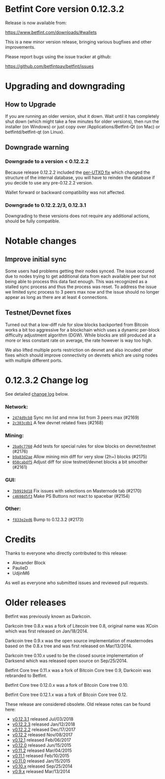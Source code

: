 Betfint Core version 0.12.3.2
==========================

Release is now available from:

  <https://www.betfint.com/downloads/#wallets>

This is a new minor version release, bringing various bugfixes and other
improvements.

Please report bugs using the issue tracker at github:

  <https://github.com/betfintpay/betfint/issues>


Upgrading and downgrading
=========================

How to Upgrade
--------------

If you are running an older version, shut it down. Wait until it has completely
shut down (which might take a few minutes for older versions), then run the
installer (on Windows) or just copy over /Applications/Betfint-Qt (on Mac) or
betfintd/betfint-qt (on Linux).

Downgrade warning
-----------------

### Downgrade to a version < 0.12.2.2

Because release 0.12.2.2 included the [per-UTXO fix](release-notes/betfint/release-notes-0.12.2.2.md#per-utxo-fix)
which changed the structure of the internal database, you will have to reindex
the database if you decide to use any pre-0.12.2.2 version.

Wallet forward or backward compatibility was not affected.

### Downgrade to 0.12.2.2/3, 0.12.3.1

Downgrading to these versions does not require any additional actions, should be
fully compatible.


Notable changes
===============

Improve initial sync
--------------------

Some users had problems getting their nodes synced. The issue occured due to nodes trying to
get additional data from each available peer but not being able to process this data fast enough.
This was recognized as a stalled sync process and thus the process was reset. To address the issue
we limited sync process to 3 peers max now and the issue should no longer appear as long as there
are at least 4 connections.

Testnet/Devnet fixes
--------------------

Turned out that a low-diff rule for slow blocks backported from Bitcoin works a bit too aggressive for
a blockchain which uses a dynamic per-block difficulty adjustment algorithm (DGW). While blocks are still
produced at a more or less constant rate on average, the rate however is way too high.

We also lifted multiple ports restriction on devnet and also incuded other fixes which should improve
connectivity on devnets which are using nodes with multiple different ports.


0.12.3.2 Change log
===================

See detailed [change log](https://github.com/betfintpay/betfint/compare/v0.12.3.1...betfintpay:v0.12.3.2) below.

### Network:
- [`2474d9cb8`](https://github.com/betfintpay/betfint/commit/2474d9cb8) Sync mn list and mnw list from 3 peers max (#2169)
- [`2c303cdb1`](https://github.com/betfintpay/betfint/commit/2c303cdb1) A few devnet related fixes (#2168)

### Mining:
- [`2ba0c7760`](https://github.com/betfintpay/betfint/commit/2ba0c7760) Add tests for special rules for slow blocks on devnet/testnet (#2176)
- [`b9a83d2ae`](https://github.com/betfintpay/betfint/commit/b9a83d2ae) Allow mining min diff for very slow (2h+) blocks (#2175)
- [`050cabdf5`](https://github.com/betfintpay/betfint/commit/050cabdf5) Adjust diff for slow testnet/devnet blocks a bit smoother (#2161)

### GUI:
- [`7b9919d18`](https://github.com/betfintpay/betfint/commit/7b9919d18) Fix issues with selections on Masternode tab (#2170)
- [`c4698d5f3`](https://github.com/betfintpay/betfint/commit/c4698d5f3) Make PS Buttons not react to spacebar (#2154)

### Other:
- [`f833e2ed6`](https://github.com/betfintpay/betfint/commit/f833e2ed6) Bump to 0.12.3.2 (#2173)


Credits
=======

Thanks to everyone who directly contributed to this release:

- Alexander Block
- PaulieD
- UdjinM6

As well as everyone who submitted issues and reviewed pull requests.


Older releases
==============

Betfint was previously known as Darkcoin.

Darkcoin tree 0.8.x was a fork of Litecoin tree 0.8, original name was XCoin
which was first released on Jan/18/2014.

Darkcoin tree 0.9.x was the open source implementation of masternodes based on
the 0.8.x tree and was first released on Mar/13/2014.

Darkcoin tree 0.10.x used to be the closed source implementation of Darksend
which was released open source on Sep/25/2014.

Betfint Core tree 0.11.x was a fork of Bitcoin Core tree 0.9,
Darkcoin was rebranded to Betfint.

Betfint Core tree 0.12.0.x was a fork of Bitcoin Core tree 0.10.

Betfint Core tree 0.12.1.x was a fork of Bitcoin Core tree 0.12.

These release are considered obsolete. Old release notes can be found here:

- [v0.12.3.1](https://github.com/betfintpay/betfint/blob/master/doc/release-notes/betfint/release-notes-0.12.3.1.md) released Jul/03/2018
- [v0.12.2.3](https://github.com/betfintpay/betfint/blob/master/doc/release-notes/betfint/release-notes-0.12.2.3.md) released Jan/12/2018
- [v0.12.2.2](https://github.com/betfintpay/betfint/blob/master/doc/release-notes/betfint/release-notes-0.12.2.2.md) released Dec/17/2017
- [v0.12.2](https://github.com/betfintpay/betfint/blob/master/doc/release-notes/betfint/release-notes-0.12.2.md) released Nov/08/2017
- [v0.12.1](https://github.com/betfintpay/betfint/blob/master/doc/release-notes/betfint/release-notes-0.12.1.md) released Feb/06/2017
- [v0.12.0](https://github.com/betfintpay/betfint/blob/master/doc/release-notes/betfint/release-notes-0.12.0.md) released Jun/15/2015
- [v0.11.2](https://github.com/betfintpay/betfint/blob/master/doc/release-notes/betfint/release-notes-0.11.2.md) released Mar/04/2015
- [v0.11.1](https://github.com/betfintpay/betfint/blob/master/doc/release-notes/betfint/release-notes-0.11.1.md) released Feb/10/2015
- [v0.11.0](https://github.com/betfintpay/betfint/blob/master/doc/release-notes/betfint/release-notes-0.11.0.md) released Jan/15/2015
- [v0.10.x](https://github.com/betfintpay/betfint/blob/master/doc/release-notes/betfint/release-notes-0.10.0.md) released Sep/25/2014
- [v0.9.x](https://github.com/betfintpay/betfint/blob/master/doc/release-notes/betfint/release-notes-0.9.0.md) released Mar/13/2014

